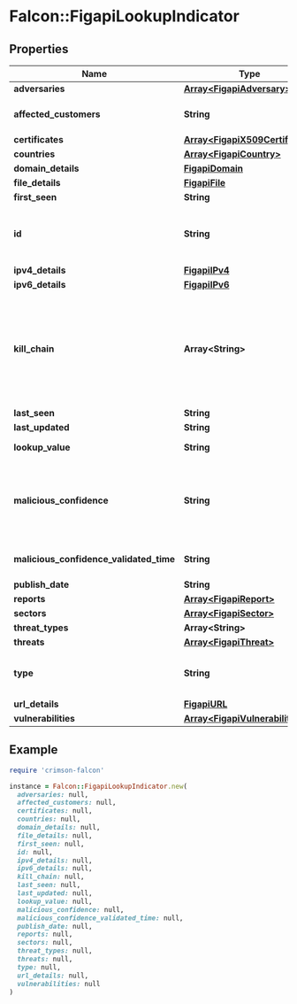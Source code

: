 # Falcon::FigapiLookupIndicator

## Properties

| Name | Type | Description | Notes |
| ---- | ---- | ----------- | ----- |
| **adversaries** | [**Array&lt;FigapiAdversary&gt;**](FigapiAdversary.md) |  | [optional] |
| **affected_customers** | **String** | Total range of customers affected by this indicator | [optional] |
| **certificates** | [**Array&lt;FigapiX509Certificate&gt;**](FigapiX509Certificate.md) |  | [optional] |
| **countries** | [**Array&lt;FigapiCountry&gt;**](FigapiCountry.md) |  | [optional] |
| **domain_details** | [**FigapiDomain**](FigapiDomain.md) |  | [optional] |
| **file_details** | [**FigapiFile**](FigapiFile.md) |  | [optional] |
| **first_seen** | **String** | Indicators first seen | [optional] |
| **id** | **String** | The indicator ID. Concatenation of type and indicator fields. Based on the CKB2 vertex ID. | [optional] |
| **ipv4_details** | [**FigapiIPv4**](FigapiIPv4.md) |  | [optional] |
| **ipv6_details** | [**FigapiIPv6**](FigapiIPv6.md) |  | [optional] |
| **kill_chain** | **Array&lt;String&gt;** | Multi field property describing indicators kill-chain, possible properties: &#x60;ActionOnObjectives&#x60;, &#x60;C2&#x60;, &#x60;Delivery&#x60;, &#x60;Exploitation&#x60;, &#x60;Installation&#x60;, &#x60;Reconnaissance&#x60;, &#x60;Weaponization&#x60; | [optional] |
| **last_seen** | **String** | Indicators last seen | [optional] |
| **last_updated** | **String** |  | [optional] |
| **lookup_value** | **String** | The value matched to this indicator | [optional] |
| **malicious_confidence** | **String** | Indicates a confidence level by which an indicator is considered to be malicious, this can be one of: &#x60;Low&#x60;, &#x60;Medium&#x60;, &#x60;High&#x60; | [optional] |
| **malicious_confidence_validated_time** | **String** | Indicates when was the confidence was last set | [optional] |
| **publish_date** | **String** |  | [optional] |
| **reports** | [**Array&lt;FigapiReport&gt;**](FigapiReport.md) |  | [optional] |
| **sectors** | [**Array&lt;FigapiSector&gt;**](FigapiSector.md) |  | [optional] |
| **threat_types** | **Array&lt;String&gt;** |  | [optional] |
| **threats** | [**Array&lt;FigapiThreat&gt;**](FigapiThreat.md) |  | [optional] |
| **type** | **String** | Type of the indicator, this can be one of: &#x60;File&#x60;, &#x60;Domain&#x60;, &#x60;IPv4&#x60;, &#x60;IPv6&#x60;, &#x60;URL&#x60; | [optional] |
| **url_details** | [**FigapiURL**](FigapiURL.md) |  | [optional] |
| **vulnerabilities** | [**Array&lt;FigapiVulnerability&gt;**](FigapiVulnerability.md) |  | [optional] |

## Example

```ruby
require 'crimson-falcon'

instance = Falcon::FigapiLookupIndicator.new(
  adversaries: null,
  affected_customers: null,
  certificates: null,
  countries: null,
  domain_details: null,
  file_details: null,
  first_seen: null,
  id: null,
  ipv4_details: null,
  ipv6_details: null,
  kill_chain: null,
  last_seen: null,
  last_updated: null,
  lookup_value: null,
  malicious_confidence: null,
  malicious_confidence_validated_time: null,
  publish_date: null,
  reports: null,
  sectors: null,
  threat_types: null,
  threats: null,
  type: null,
  url_details: null,
  vulnerabilities: null
)
```

